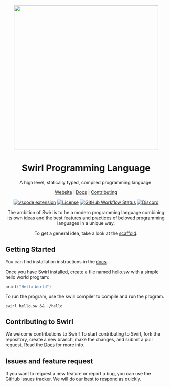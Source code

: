 <div align=center>
<img width=450 src="https://raw.githubusercontent.com/SwirlLang/branding/main/logos/wordmark-logo-transparent.png">

# Swirl Programming Language
A high level, statically typed, compiled programming language.

[Website](https://swirl-lang.vercel.app) |
[Docs](https://swirl-lang.vercel.app/docs) |
[Contributing](./CONTRIBUTING.md)  

[![vscode extension](https://img.shields.io/visual-studio-marketplace/v/MrinmoyHaloi.swirl-lang-support?color=blue&label=VSCode%20Extension&logo=visualstudiocode&logoColor=blue&style=flat-square)](https://marketplace.visualstudio.com/items?itemName=MrinmoyHaloi.swirl-lang-support)
[![License](https://img.shields.io/github/license/SwirlLang/Swirl?style=flat-square)](LICENSE)
[![GitHub Workflow Status](https://img.shields.io/github/actions/workflow/status/SwirlLang/Swirl/cmake.yml?style=flat-square)](https://github.com/SwirlLang/Swirl/actions/workflows/cmake.yml)
[![Discord](https://img.shields.io/discord/894989427628179477?color=blue&label=Discord&logo=Discord&logoColor=white&style=flat-square)](https://discord.gg/RSJ5TUDdqx)

</div>
<div align="center">
The ambition of Swirl is to be a modern programming language combining its own ideas and the best features and practices of beloved programming languages in a unique way.

To get a general idea, take a look at the [scaffold](https://github.com/SwirlLang/Swirl/blob/main/scaffold.md).
</div>

## Getting Started
You can find installation instructions in the [docs](https://swirl-lang.vercel.app/docs/getting-started/installation).

Once you have Swirl installed, create a file named hello.sw with a simple hello world program: 
```c
print("Hello World")
```

To run the program, use the swirl compiler to compile and run the program.
```shell
swirl hello.sw && ./hello
```

## Contributing to Swirl
We welcome contributions to Swirl! To start contributing to Swirl, fork the repository, create a new branch, make the changes, and submit a pull request. Read the [Docs](https://swirl-lang.vercel.app/docs/) for more info.

## Issues and feature request

If you want to request a new feature or report a bug, you can use the GitHub issues tracker. We will do our best to respond as quickly.
